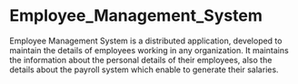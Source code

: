 # Employee_Management_System
Employee Management System is a distributed application, developed to maintain the details of employees working in any organization. It maintains the information about the personal details of their employees, also the details about the payroll system which enable to generate their salaries.
